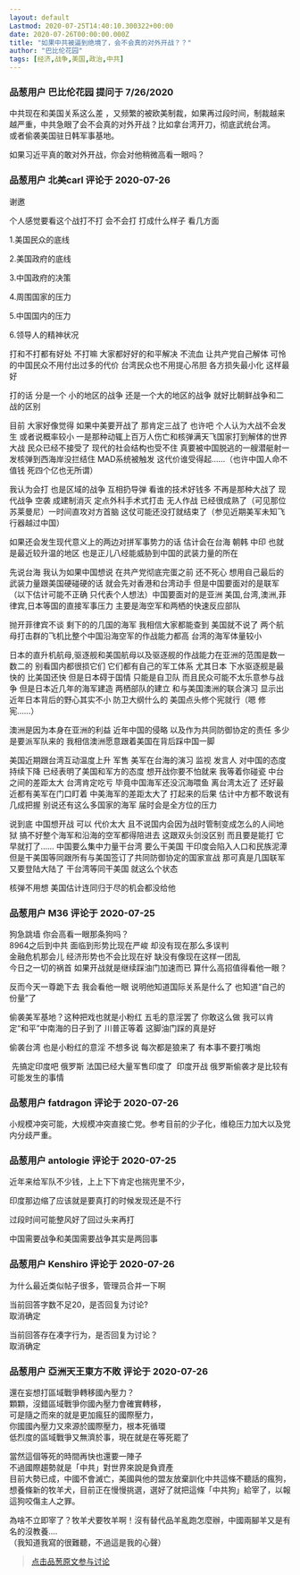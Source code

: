 ```yaml
---
layout: default
Lastmod: 2020-07-25T14:40:10.300322+00:00
date: 2020-07-26T00:00:00.000Z
title: "如果中共被逼到绝境了，会不会真的对外开战？？"
author: "巴比伦花园"
tags: [经济,战争,美国,政治,中共]
---
```



### 品葱用户 **巴比伦花园** 提问于 7/26/2020
    
中共现在和美国关系这么差 ，又频繁的被欧美制裁，如果再过段时间，制裁越来越严重，中共急眼了会不会真的对外开战？比如拿台湾开刀，彻底武统台湾。  
或者偷袭美国驻日韩军事基地。  
  
如果习近平真的敢对外开战，你会对他稍微高看一眼吗？
    
                

### 品葱用户 **北美carl** 评论于 2020-07-26
        
谢邀  
  
个人感觉要看这个战打不打 会不会打 打成什么样子 看几方面   
  
1.美国民众的底线  
  
2.美国政府的底线  
  
3.中国政府的决策  
  
4.周围国家的压力  
  
5.中国国内的压力  
  
6.领导人的精神状况  
  
打和不打都有好处 不打嘛 大家都好好的和平解决 不流血 让共产党自己解体 可怜的中国民众不用付出过多的代价 台湾民众也不用提心吊胆 各方损失最小化 这样最好   
  
打的话 分是一个 小的地区的战争 还是一个大的地区的战争 就好比朝鲜战争和二战的区别   
  
目前 大家好像觉得 如果中美要开战了 那肯定三战了 也许吧 个人认为大战不会发生 或者说概率较小 一是那种动辄上百万人伤亡和核弹满天飞国家打到解体的世界大战 民众已经不接受了 现代的社会结构也受不住 真要被中国脱逃的一艘潜艇射一发核弹到西海岸没拦结住 MAD系统被触发 这代价谁受得起……（也许中国人命不值钱 死四个亿也无所谓）  
  
我认为会打 也是区域的战争 互相扔导弹 看谁的技术好钱多 不再是那种大战了 现代战争 空袭 成建制消灭 定点外科手术式打击 无人作战 已经很成熟了（可见那位苏莱曼尼）一时间直攻对方首脑 这仗可能还没打就结束了（参见近期美军未知飞行器越过中国）   
  
如果还会发生现代意义上的两边对拼军事势力的话 估计会在台海 朝韩 中印 也就是最近较升温的地区 也是正儿八经能威胁到中国的武装力量的所在  
  
先说台海 我认为如果中国想说 在共产党彻底完蛋之前 还不死心 想用自己最后的武装力量跟美国硬碰硬的话 就会先对香港和台湾动手 但是中国要面对的是联军 （以下估计可能不正确 只代表个人想法）中国要面对的是亚洲 美国,台湾,澳洲,菲律宾,日本等国的直接军事压力 主要是海空军和两栖的快速反应部队  
  
抛开菲律宾不谈 剩下的的几国的海军 我相信大家都能查到 美国就不说了 两个航母打击群的飞机比整个中国沿海空军的作战能力都高 台湾的海军体量较小   
  
日本的直升机航母,驱逐舰和美国航母以及驱逐舰的作战能力在亚洲的范围是数一数二的 别看国内都很损它们 它们都有自己的军工体系 尤其日本 下水驱逐舰是最快的 比美国还快 但是日本碍于国情 只能是自卫队 而且民众可能不太乐意参与战争 但是日本近几年的海军建造 两栖部队的建立 和与美国澳洲的联合演习 显示出近年日本背后的野心其实不小 防卫大纲什么的 美国点头修个宪就行（嗯 修宪……）  
  
澳洲是因为本身在亚洲的利益 近年中国的侵略 以及作为共同防御协定的责任 多少是要派军队来的 我相信澳洲愿意跟着美国在背后踩中国一脚  
  
美国近期跟台湾互动温度上升 军售 美军在台海的演习 监视 发言人 对中国的态度持续下降 已经表明了美国和军方的态度 想开战你要不怕就来 我等着你碰瓷 中台之间的差距太大 台湾肯定吃亏 毕竟中国海军还没沉海喂鱼 离台湾太近了 还好最近都有美军在门口盯着 中美海军的差距太大了 打起来的后果 估计中方都不敢说有几成把握 别说还有这么多国家的海军 届时会是全方位的压力  
  
说到底 中国想开战 可以 代价太大 且不说国内会因为战时管制变成怎么的人间地狱 搞不好整个海军和沿海的空军都得陪进去 这跟双头剑没区别 而且要是能打 它早就打了…… 中国要么集中力量干台湾 要么干美国 干印度会陷入人口和民族泥潭 但是干美国等同跟所有与美国签订了共同防御协定的国家宣战 那可真是几国联军又要登陆大陆了 干台湾等同干美国 就这么个状态   
  
核弹不用想 美国估计连同归于尽的机会都没给他
        
                

### 品葱用户 **M36** 评论于 2020-07-25
        
狗急跳墙 你会高看一眼那条狗吗？  
8964之后到中共 面临到形势比现在严峻 却没有现在那么多误判   
金融危机那会儿 经济形势也不会比现在好 缺没有像现在这样一团乱  
今日之一切的祸首 如果开战就是继续踩油门加速而已 算什么高招值得看他一眼？  
  
反而今天一尊跪下去 我会看他一眼 说明他知道国际关系是什么了 也知道“自己的份量”了   
  
偷袭美军基地？这种把戏也就是小粉红 五毛的意淫罢了 你敢这么做 我可以肯定“和平”中南海的日子到了 川普正等着 这脚油门踩的真是好   
  
偷袭台湾 也是小粉红的意淫 不想多说 每次都是狼来了 有本事不要打嘴炮  
  
 先搞定印度吧 俄罗斯 法国已经大量军售印度了  印度开战 俄罗斯偷袭才是比较有可能发生的事情
        
                

### 品葱用户 **fatdragon** 评论于 2020-07-26
        
小规模冲突可能，大规模冲突直接亡党。参考目前的少子化，维稳压力加大以及党内分歧严重。
        
                

### 品葱用户 **antologie** 评论于 2020-07-25
        
近年来给军队不少钱，上上下下肯定也揣兜里不少，  
  
印度那边缩了应该就是要真打的时候发现还是不行  
  
过段时间可能整风好了回过头来再打  
  
中国需要战争和美国需要战争其实是两回事
        
                

### 品葱用户 **Kenshiro** 评论于 2020-07-26
        
为什么最近类似帖子很多，管理员合并一下啊  
  
当前回答字数不足20，是否回复为讨论?  
取消确定  
  
  
当前回答存在凑字行为，是否回复为讨论？  
取消确定
        
                

### 品葱用户 **亞洲天王東方不敗** 评论于 2020-07-26
        
還在妄想打區域戰爭轉移國內壓力？  
顆顆，沒錯區域戰爭你國內壓力會確實轉移，  
可是隨之而來的就是更加瘋狂的國際壓力，  
你國國內壓力又來源於國際壓力，根本死循環  
低烈度的區域戰爭又無濟於事，現在就是在等死罷了  
  
當然這個等死的時間再快也還要一陣子  
不過國際趨勢就是「中共」對世界來說是負資產  
目前大勢已成，中國不會滅亡，美國與他的盟友放棄訓化中共這條不聽話的瘋狗，想養條新的牧羊犬，目前正在慢慢挑選，選好了就把這條「中共狗」給宰了，以報這狗咬傷主人之罪。  
  
為啥不立即宰了？牧羊犬要牧羊啊！沒有替代品羊亂跑怎麼辦，中國兩腳羊又是有名的沒教養....  
（我知道我寫的很難聽，不過這是我的心聲）
        
                





> [点击品葱原文参与讨论](https://pincong.rocks/question/28954)

